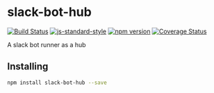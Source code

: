 # slack-bot-hub

[![Build Status](https://travis-ci.org/vigour-io/slack-bot-hub.svg?branch=master)](https://travis-ci.org/vigour-io/slack-bot-hub)
[![js-standard-style](https://img.shields.io/badge/code%20style-standard-brightgreen.svg)](http://standardjs.com/)
[![npm version](https://badge.fury.io/js/slack-bot-hub.svg)](https://badge.fury.io/js/slack-bot-hub)
[![Coverage Status](https://coveralls.io/repos/github/vigour-io/slack-bot-hub/badge.svg?branch=master)](https://coveralls.io/github/vigour-io/slack-bot-hub?branch=master)

A slack bot runner as a hub 

## Installing

```bash
npm install slack-bot-hub --save
```
